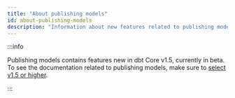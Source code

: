 ```yaml
---
title: "About publishing models"
id: about-publishing-models
description: "Information about new features related to publishing models"
---
```


:::info

Publishing models contains features new in dbt Core v1.5, currently in beta. To see the documentation related to publishing models, make sure to [select v1.5 or higher](/docs/collaborate/publish/about-publishing-models?version=1.5).

:::
